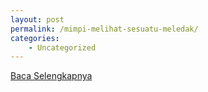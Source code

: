 ```yaml
---
layout: post
permalink: /mimpi-melihat-sesuatu-meledak/
categories:
    - Uncategorized
---
```


[Baca Selengkapnya](/01)